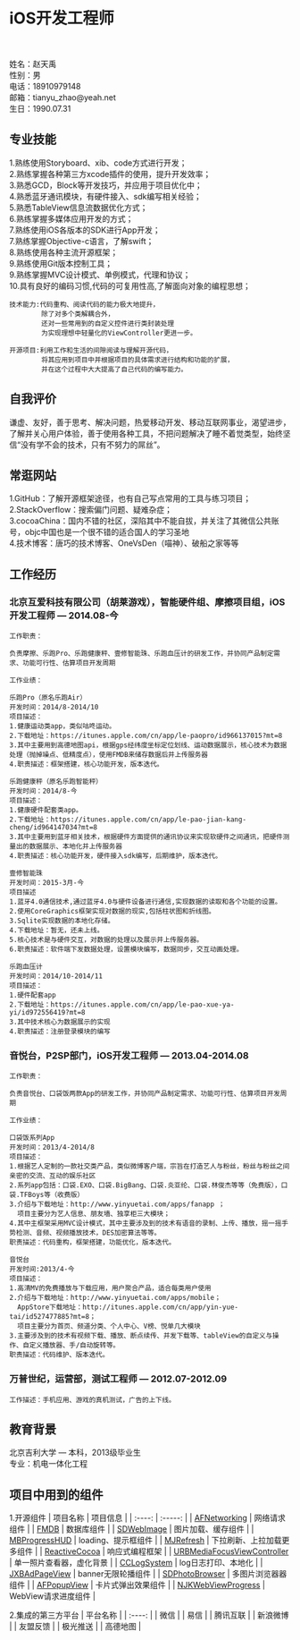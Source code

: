 iOS开发工程师
=====
<br />
<br />
  姓名：赵天禹<br />
  性别：男<br />
  电话：18910979148<br />
  邮箱：tianyu_zhao@yeah.net<br />
  生日：1990.07.31<br />


专业技能
-----
1.熟练使用Storyboard、xib、code方式进行开发；<br />
2.熟练掌握各种第三方xcode插件的使用，提升开发效率；<br />
3.熟悉GCD，Block等开发技巧，并应用于项目优化中；<br />
4.熟悉蓝牙通讯模块，有硬件接入、sdk编写相关经验；<br />
5.熟悉TableView信息流数据优化方式；<br />
6.熟练掌握多媒体应用开发的方式；<br />
7.熟练使用iOS各版本的SDK进行App开发；<br />
7.熟练掌握Objective-c语言，了解swift；<br />
8.熟练使用各种主流开源框架；<br />
9.熟练使用Git版本控制工具；<br />
9.熟练掌握MVC设计模式、单例模式，代理和协议；<br />
10.具有良好的编码习惯,代码的可复⽤性⾼,了解⾯向对象的编程思想；<br />

    技术能力:代码重构、阅读代码的能力极大地提升，
            除了对多个类解耦合外，
            还对一些常用到的自定义控件进行类封装处理
            为实现理想中轻量化的ViewController更进一步。
            
    开源项目:利用工作和生活的间隙阅读与理解开源代码，
            将其应用到项目中并根据项目的具体需求进行结构和功能的扩展，
            并在这个过程中大大提高了自己代码的编写能力。
              

自我评价
-----

谦虚、友好，善于思考、解决问题，热爱移动开发、移动互联网事业，渴望进步，了解并关心用户体验，善于使用各种工具，不把问题解决了睡不着觉类型，始终坚信“没有学不会的技术，只有不努力的屌丝”。



常逛网站
-----

1.GitHub：了解开源框架途径，也有自己写点常用的工具与练习项目；<br />
2.StackOverflow：搜索偏门问题、疑难杂症；<br />
3.cocoaChina：国内不错的社区，深陷其中不能自拔，并关注了其微信公共账号，objc中国也是一个很不错的适合国人的学习圣地<br />
4.技术博客：唐巧的技术博客、OneVsDen（喵神）、破船之家等等<br />


工作经历
-----
### 北京互爱科技有限公司（胡莱游戏），智能硬件组、摩擦项目组，iOS开发工程师 — 2014.08-今
    工作职责：
    
    负责摩擦、乐跑Pro、乐跑健康秤、壹修智能珠、乐跑血压计的研发工作，并协同产品制定需求、功能可行性、估算项目开发周期

    工作业绩：
    
    乐跑Pro（原名乐跑Air）
    开发时间：2014/8-2014/10
    项目描述：
    1.健康运动类app，类似咕咚运动。
    2.下载地址：https://itunes.apple.com/cn/app/le-paopro/id966137015?mt=8
    3.其中主要用到高德地图api，根据gps经纬度坐标定位划线、运动数据展示，核心技术为数据处理（抛掉噪点、低精度点），使用FMDB来储存数据后并上传服务器
    4.职责描述：框架搭建，核心功能开发，版本迭代。
    
    乐跑健康秤（原名乐跑智能秤）
    开发时间：2014/8-今
    项目描述：
    1.健康硬件配套类app。
    2.下载地址：https://itunes.apple.com/cn/app/le-pao-jian-kang-cheng/id964147034?mt=8
    3.其中主要用到蓝牙相关技术，根据硬件方面提供的通讯协议来实现软硬件之间通讯，把硬件测量出的数据展示、本地化并上传服务器
    4.职责描述：核心功能开发，硬件接入sdk编写，后期维护，版本迭代。
    
    壹修智能珠
    开发时间：2015-3月-今
    项目描述
    1.蓝⽛4.0通信技术,通过蓝牙4.0与硬件设备进行通信,实现数据的读取和各个功能的设置。
    2.使用CoreGraphics框架实现对数据的现实,包括柱状图和折线图。
    3.Sqlite实现数据的本地化存储。
    4.下载地址：暂无，还未上线。
    5.核心技术是与硬件交互，对数据的处理以及展示并上传服务器。
    6.职责描述：软件端下发数据处理，设置模块编写，数据同步，交互动画处理。

    乐跑血压计
    开发时间：2014/10-2014/11
    项目描述：
    1.硬件配套app
    2.下载地址：https://itunes.apple.com/cn/app/le-pao-xue-ya-yi/id972556419?mt=8
    3.其中技术核心为数据展示的实现
    4.职责描述：注册登录模块的编写

    
    

### 音悦台，P2SP部门，iOS开发工程师 — 2013.04-2014.08
    工作职责：
    
    负责音悦台、口袋饭两款App的研发工作，并协同产品制定需求、功能可行性、估算项目开发周期
    
    工作业绩：
    
    口袋饭系列App
    开发时间：2013/4-2014/8
    项目描述：
    1.根据艺人定制的一款社交类产品，类似微博客户端，宗旨在打造艺人与粉丝，粉丝与粉丝之间亲密的交流、互动的娱乐社区
    2.系列app包括：口袋.EXO、口袋.BigBang、口袋.炎亚纶、口袋.林俊杰等等（免费版），口袋.TFBoys等（收费版）
    3.介绍与下载地址：http://www.yinyuetai.com/apps/fanapp ；
      项目主要分为艺人信息、朋友墙、独享柜三大模块；
    4.其中主框架采用MVC设计模式，其中主要涉及到的技术有语音的录制、上传、播放，摇一摇手势检测、音频、视频播放技术，DES加密算法等等。
    职责描述：代码重构，框架搭建，功能优化，版本迭代。
    
    音悦台
    开发时间:2013/4-今
    项目描述：
    1.高清MV的免费播放与下载应用，用户聚合产品，适合每类用户使用
    2.介绍与下载地址：http://www.yinyuetai.com/apps/mobile； 
      AppStore下载地址：http://itunes.apple.com/cn/app/yin-yue-tai/id527477885?mt=8；
      项目主要分为首页、频道分类、个人中心、V榜、悦单几大模块
    3.主要涉及到的技术有视频下载、播放、断点续传、并发下载等、tableView的自定义与操作、自定义播放器、手/自动旋转等。
    职责描述：代码维护、版本迭代。
    
### 万普世纪，运营部，测试工程师 — 2012.07-2012.09

    工作描述：手机应用、游戏的真机测试，广告的上下线。
    
教育背景
-----

北京吉利大学 — 本科，2013级毕业生<br />
专业：机电一体化工程
    


项目中用到的组件
-----

1.开源组件
| 项目名称 | 项目信息 |
| :----: | :-----: | 
| [AFNetworking](https://github.com/AFNetworking/AFNetworking) | 网络请求组件 |
| [FMDB](https://github.com/ccgus/fmdb) | 数据库组件 |
| [SDWebImage](https://github.com/rs/SDWebImage) | 图片加载、缓存组件 |
| [MBProgressHUD](https://github.com/jdg/MBProgressHUD) | loading、提示框组件 |
| [MJRefresh](https://github.com/CoderMJLee/MJRefresh) | 下拉刷新、上拉加载更多组件 |
| [ReactiveCocoa](https://github.com/ReactiveCocoa/ReactiveCocoa) | 响应式编程框架 | 
| [URBMediaFocusViewController](https://github.com/u10int/URBMediaFocusViewController) | 单一照片查看器，虚化背景 |
| [CCLogSystem](https://github.com/yechunjun/CCLogSystem) | log日志打印、本地化 |
| [JXBAdPageView](https://github.com/JxbSir/JXBAdPageView) | banner无限轮播组件 |
| [SDPhotoBrowser](https://github.com/gsdios/SDPhotoBrowser) | 多图片浏览器器组件 |
| [AFPopupView](https://github.com/AlvaroFranco/AFPopupView) | 卡片式弹出效果组件 |
| [NJKWebViewProgress](https://github.com/ninjinkun/NJKWebViewProgress) | WebView请求进度组件 |

2.集成的第三方平台
| 平台名称 |
| :----: |
| 微信 |
| 易信 |
| 腾讯互联 |
| 新浪微博 |
| 友盟反馈 |
| 极光推送 |
| 高德地图 |
